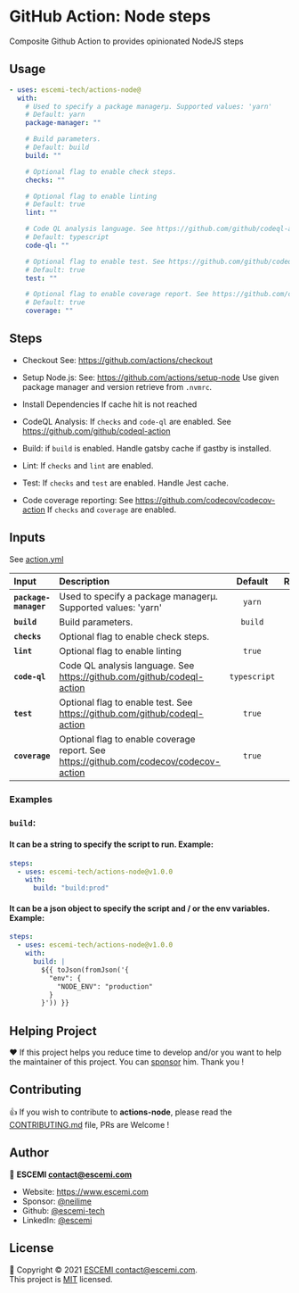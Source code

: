 <!-- start title -->

# GitHub Action: Node steps

<!-- end title -->

<!-- start description -->

Composite Github Action to provides opinionated NodeJS steps

<!-- end description -->
<!-- start contents -->
<!-- end contents -->

## Usage

<!-- start usage -->

```yaml
- uses: escemi-tech/actions-node@
  with:
    # Used to specify a package managerµ. Supported values: 'yarn'
    # Default: yarn
    package-manager: ""

    # Build parameters.
    # Default: build
    build: ""

    # Optional flag to enable check steps.
    checks: ""

    # Optional flag to enable linting
    # Default: true
    lint: ""

    # Code QL analysis language. See https://github.com/github/codeql-action
    # Default: typescript
    code-ql: ""

    # Optional flag to enable test. See https://github.com/github/codeql-action
    # Default: true
    test: ""

    # Optional flag to enable coverage report. See https://github.com/codecov/codecov-action
    # Default: true
    coverage: ""
```

<!-- end usage -->

## Steps

- Checkout
  See: https://github.com/actions/checkout

- Setup Node.js:
  See: https://github.com/actions/setup-node
  Use given package manager and version retrieve from `.nvmrc`.

- Install Dependencies
  If cache hit is not reached

- CodeQL Analysis:
  If `checks` and `code-ql` are enabled.
  See https://github.com/github/codeql-action

- Build:
  if `build` is enabled.
  Handle gatsby cache if gastby is installed.

- Lint:
  If `checks` and `lint` are enabled.

- Test:
  If `checks` and `test` are enabled.
  Handle Jest cache.

- Code coverage reporting:
  See https://github.com/codecov/codecov-action
  If `checks` and `coverage` are enabled.

## Inputs

See [action.yml](action.yml)

<!-- start inputs -->

| **Input**             | **Description**                                                                        | **Default**  | **Required** |
| :-------------------- | :------------------------------------------------------------------------------------- | :----------: | :----------: |
| **`package-manager`** | Used to specify a package managerµ. Supported values: 'yarn'                           |    `yarn`    |  **false**   |
| **`build`**           | Build parameters.                                                                      |   `build`    |  **false**   |
| **`checks`**          | Optional flag to enable check steps.                                                   |              |  **false**   |
| **`lint`**            | Optional flag to enable linting                                                        |    `true`    |  **false**   |
| **`code-ql`**         | Code QL analysis language. See https://github.com/github/codeql-action                 | `typescript` |  **false**   |
| **`test`**            | Optional flag to enable test. See https://github.com/github/codeql-action              |    `true`    |  **false**   |
| **`coverage`**        | Optional flag to enable coverage report. See https://github.com/codecov/codecov-action |    `true`    |  **false**   |

<!-- end inputs -->

### Examples

### `build`:

#### It can be a string to specify the script to run. Example:

```yml
steps:
  - uses: escemi-tech/actions-node@v1.0.0
    with:
      build: "build:prod"
```

#### It can be a json object to specify the script and / or the env variables. Example:

```yml
steps:
  - uses: escemi-tech/actions-node@v1.0.0
    with:
      build: |
        ${{ toJson(fromJson('{
          "env": {
            "NODE_ENV": "production"
          }
        }')) }}
```

<!-- start outputs -->
<!-- end outputs -->

## Helping Project

❤️ If this project helps you reduce time to develop and/or you want to help the maintainer of this project. You can [sponsor](https://github.com/sponsors/neilime) him. Thank you !

## Contributing

👍 If you wish to contribute to **actions-node**, please read the [CONTRIBUTING.md](https://github.com/escemi-tech/actions-node/blob/master/CONTRIBUTING.md) file, PRs are Welcome !

## Author

🏢 **ESCEMI <contact@escemi.com>**

- Website: https://www.escemi.com
- Sponsor: [@neilime](https://github.com/sponsors/)
- Github: [@escemi-tech](https://github.com/escemi-tech)
- LinkedIn: [@escemi](https://www.linkedin.com/company/escemi)

## License

📝 Copyright © 2021 [ESCEMI <contact@escemi.com>](https://www.escemi.com).<br />
This project is [MIT](https://github.com/escemi-tech/actions-node/blob/master/LICENSE) licensed.

